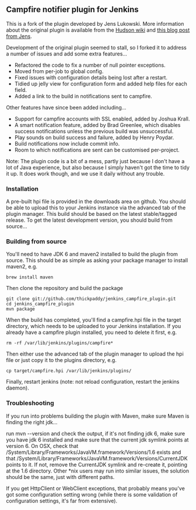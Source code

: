 ## Campfire notifier plugin for Jenkins

This is a fork of the plugin developed by Jens Lukowski. More information about
the original plugin is available from the [Hudson
wiki](http://wiki.hudson-ci.org/display/HUDSON/Campfire+Plugin) and [this blog
post from
Jens](http://schneide.wordpress.com/2009/10/26/a-campfire-plugin-for-hudson/).

Development of the original plugin seemed to stall, so I forked it to address a
number of issues and add some extra features...

* Refactored the code to fix a number of null pointer exceptions.
* Moved from per-job to global config.
* Fixed issues with configuration details being lost after a restart.
* Tidied up jelly view for configuration form and added help files for each
  field.
* Added a link to the build in notifications sent to campfire.

Other features have since been added including...

* Support for campfire accounts with SSL enabled, added by Joshua Krall.
* A smart notification feature, added by Brad Greenlee, which disables
  success notifications unless the previous build was unsuccessful.
* Play sounds on build success and failure, added by Henry Poydar.
* Build notifications now include commit info.
* Room to which notifications are sent can be customised per-project.

Note: The plugin code is a bit of a mess, partly just because I don't have a
lot of Java experience, but also because I simply haven't got the time to tidy
it up. It does work though, and we use it daily without any trouble.

### Installation

A pre-built hpi file is provided in the downloads area on github. You should be
able to upload this to your Jenkins instance via the advanced tab of the plugin
manager. This build should be based on the latest stable/tagged release. To get
the latest development version, you should build from source...

### Building from source

You'll need to have JDK 6 and maven2 installed to build the plugin from source.
This should be as simple as asking your package manager to install maven2, e.g.

    brew install maven

Then clone the repository and build the package

    git clone git://github.com/thickpaddy/jenkins_campfire_plugin.git
    cd jenkins_campfire_plugin
    mvn package

When the build has completed, you'll find a campfire.hpi file in the target
directory, which needs to be uploaded to your Jenkins installation. If you
already have a campfire plugin installed, you need to delete it first, e.g.

    rm -rf /var/lib/jenkins/plugins/campfire*

Then either use the advanced tab of the plugin manager to upload the hpi file or
just copy it to the plugins directory, e.g.

    cp target/campfire.hpi /var/lib/jenkins/plugins/

Finally, restart jenkins (note: not reload configuration, restart the jenkins
daemon).

### Troubleshooting

If you run into problems building the plugin with Maven, make sure Maven is
finding the right jdk...

run mvn --version and check the output, if it's not finding jdk 6, make sure you
have jdk 6 installed and make sure that the current jdk symlink points at
version 6.  On OSX, check that
/System/Library/Frameworks/JavaVM.framework/Versions/1.6 exists and that
/System/Library/Frameworks/JavaVM.framework/Versions/CurrentJDK points to it.
If not, remove the CurrentJDK symlink and re-create it, pointing at the 1.6
directory. Other *nix users may run into similar issues, the solution should be
the same, just with different paths.

If you get HttpClient or WebClient exceptions, that probably means you've got
some configuration setting wrong (while there is some validation of
configuration settings, it's far from extensive).
